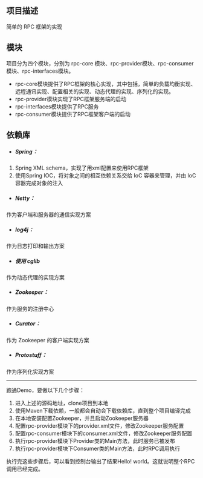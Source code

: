 ## 项目描述

简单的 RPC 框架的实现

## 模块
项目分为四个模块，分别为 rpc-core 模块、rpc-provider模块、rpc-consumer模块、rpc-interfaces模块。

- rpc-core模块提供了RPC框架的核心实现，其中包括，简单的负载均衡实现、远程通讯实现、配置相关的实现、动态代理的实现、序列化的实现。
- rpc-provider模块实现了RPC框架服务端的启动
- rpc-interfaces模块提供了RPC服务
- rpc-consumer模块提供了RPC框架客户端的启动

## 依赖库
- ##### Spring：
1. Spring XML schema，实现了用xml配置来使用RPC框架
2. 使用Spring IOC，将对象之间的相互依赖关系交给 IoC 容器来管理，并由 IoC 容器完成对象的注入
- ##### Netty：
作为客户端和服务器的通信实现方案
- ##### log4j：
作为日志打印和输出方案
- ##### 使用 cglib 
作为动态代理的实现方案
- ##### Zookeeper：
作为服务的注册中心
- ##### Curator：
作为 Zookeeper 的客户端实现方案
- ##### Protostuff：
作为序列化实现方案

-------

跑通Demo，要做以下几个步骤：

1. 进入上述的源码地址，clone项目到本地
2. 使用Maven下载依赖，一般都会自动会下载依赖库，直到整个项目编译完成
3. 在本地安装配置Zookeeper，并且启动Zookeeper服务器
4. 配置rpc-provider模块下的provider.xml文件，修改Zookeeper服务配置
5. 配置rpc-consumer模块下的consumer.xml文件，修改Zookeeper服务配置
6. 执行rpc-provider模块下Provider类的Main方法，此时服务已被发布
7. 执行rpc-provider模块下Consumer类的Main方法，此时RPC调用执行

执行完这些步骤后，可以看到控制台输出了结果Hello! world。这就说明整个RPC调用已经完成。